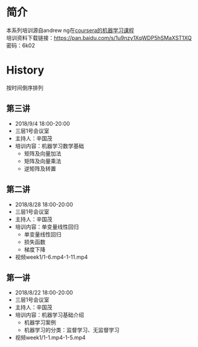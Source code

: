 # 简介
本系列培训源自andrew ng在[coursera的机器学习课程](https://www.coursera.org/learn/machine-learning)  
培训资料下载链接：https://pan.baidu.com/s/1u9nzy1XqWDP5hSMaXST1XQ 密码：6k02
# History
按时间倒序排列
## 第三讲
- 2018/9/4 18:00-20:00
- 三层1号会议室
- 主持人：辛国茂
- 培训内容：机器学习数学基础
  - 矩阵及向量加法
  - 矩阵及向量乘法
  - 逆矩阵及转置
## 第二讲
- 2018/8/28 18:00-20:00
- 三层1号会议室
- 主持人：辛国茂
- 培训内容：单变量线性回归
  - 单变量线性回归
  - 损失函数
  - 梯度下降
- 视频week1/1-6.mp4-1-11.mp4
## 第一讲
- 2018/8/22 18:00-20:00
- 三层1号会议室
- 主持人：辛国茂
- 培训内容：机器学习基础介绍
  - 机器学习案例
  - 机器学习的分类：监督学习、无监督学习
- 视频week1/1-1.mp4-1-5.mp4